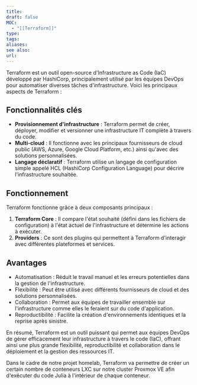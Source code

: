 ```yaml
---
title: 
draft: false
MOC:
  - "[[Terraform]]"
type: 
tags: 
aliases: 
see also: 
url:
---
```


Terraform est un outil open-source d'Infrastructure as Code (IaC) développé par HashiCorp, principalement utilisé par les équipes DevOps pour automatiser diverses tâches d'infrastructure. Voici les principaux aspects de Terraform :

## Fonctionnalités clés
- **Provisionnement d'infrastructure** : Terraform permet de créer, déployer, modifier et versionner une infrastructure IT complète à travers du code.
- **Multi-cloud** : Il fonctionne avec les principaux fournisseurs de cloud public (AWS, Azure, Google Cloud Platform, etc.) ainsi qu'avec des solutions personnalisées.
- **Langage déclaratif** : Terraform utilise un langage de configuration simple appelé HCL (HashiCorp Configuration Language) pour décrire l'infrastructure souhaitée.
## Fonctionnement
Terraform fonctionne grâce à deux composants principaux :
1. **Terraform Core** : Il compare l'état souhaité (défini dans les fichiers de configuration) à l'état actuel de l'infrastructure et détermine les actions à exécuter.
2. **Providers** : Ce sont des plugins qui permettent à Terraform d'interagir avec différentes plateformes et services.
## Avantages
- Automatisation : Réduit le travail manuel et les erreurs potentielles dans la gestion de l'infrastructure.
- Flexibilité : Peut être utilisé avec différents fournisseurs de cloud et des solutions personnalisées.
- Collaboration : Permet aux équipes de travailler ensemble sur l'infrastructure comme elles le feraient sur du code d'application.
- Reproductibilité : Facilite la création d'environnements identiques et la reprise après sinistre.

En résumé, Terraform est un outil puissant qui permet aux équipes DevOps de gérer efficacement leur infrastructure à travers le code (IaC), offrant ainsi une plus grande flexibilité, reproductibilité et collaboration dans le déploiement et la gestion des ressources IT.

Dans le cadre de notre projet homelab, Terraform va permettre de créer un certain nombre de conteneurs LXC sur notre cluster Proxmox VE afin d'exécuter du code Julia à l'intérieur de chaque conteneur.
